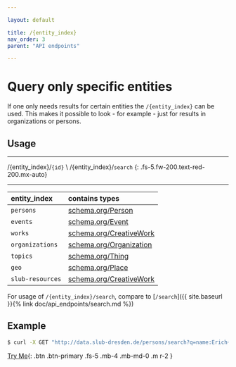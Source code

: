 ```yaml
---

layout: default

title: /{entity_index}
nav_order: 3
parent: "API endpoints"

---
```


# Query only specific entities

If one only needs results for certain entities the `/{entity_index}` can be used. This makes it possible to look - for example - just for results in organizations or persons.

## Usage

---

/{entity_index}/`{id}` \\
/{entity_index}/`search`
{: .fs-5.fw-200.text-red-200.mx-auto}

---

| entity_index     | contains types |
|:-----------------|:------------|
| `persons`        | [schema.org/Person](https://schema.org/Person)            | 
| `events`         | [schema.org/Event](https://schema.org/Event)            |
| `works`          | [schema.org/CreativeWork](https://schema.org/CreativeWork)             | 
| `organizations`  | [schema.org/Organization](https://schema.org/Organization)             | 
| `topics`         | [schema.org/Thing](https://schema.org/Thing)             | 
| `geo`            | [schema.org/Place](https://schema.org/Place)             | 
| `slub-resources` | [schema.org/CreativeWork](https://schema.org/CreativeWork)             | 

For usage of `/{entity_index}/search`, compare to [`/search`]({{ site.baseurl }}{% link doc/api_endpoints/search.md %})

## Example
```sh
$ curl -X GET "http://data.slub-dresden.de/persons/search?q=name:Erich+K%C3%A4stner" 
```



[Try Me](http://data.slub-dresden.de/api){: .btn .btn-primary .fs-5 .mb-4 .mb-md-0 .m r-2 }
